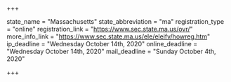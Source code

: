 +++

state_name = "Massachusetts"
state_abbreviation = "ma"
registration_type = "online"
registration_link = "https://www.sec.state.ma.us/ovr/"
more_info_link = "https://www.sec.state.ma.us/ele/eleifv/howreg.htm"
ip_deadline = "Wednesday October 14th, 2020"
online_deadline = "Wednesday October 14th, 2020"
mail_deadline = "Sunday October 4th, 2020"

+++